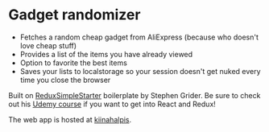 # Gadget randomizer

* Fetches a random cheap gadget from AliExpress (because who doesn't love cheap stuff)
* Provides a list of the items you have already viewed
* Option to favorite the best items
* Saves your lists to localstorage so your session doesn't get nuked every time you close the browser

Built on <a href="https://github.com/StephenGrider/ReduxSimpleStarter">ReduxSimpleStarter</a> boilerplate by Stephen Grider. Be sure to check out his <a href="https://www.udemy.com/react-redux">Udemy course</a> if you want to get into React and Redux!

The web app is hosted at [kiinahalpis](https://kiinahalpis.fi/).
